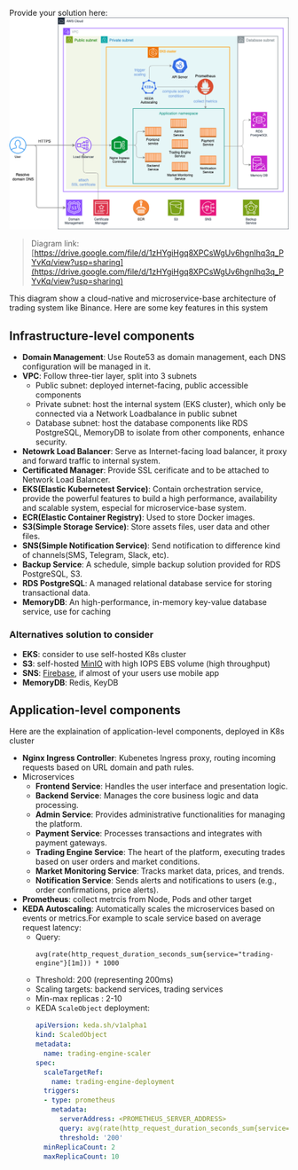 Provide your solution here:
![Trading system architecture](./99tech.drawio.png)
> Diagram link: [https://drive.google.com/file/d/1zHYgiHgq8XPCsWgUv6hgnIhq3q_PYvKq/view?usp=sharing](https://drive.google.com/file/d/1zHYgiHgq8XPCsWgUv6hgnIhq3q_PYvKq/view?usp=sharing)

This diagram show a cloud-native and microservice-base architecture of trading system like Binance. Here are some key features in this system

## Infrastructure-level components
- **Domain Management**: Use Route53 as domain management, each DNS configuration will be managed in it.
- **VPC**: Follow three-tier layer, split into 3 subnets
  - Public subnet: deployed internet-facing, public accessible components
  - Private subnet: host the internal system (EKS cluster), which only be connected via a Network Loadbalance in public subnet
  - Database subnet: host the database components like RDS PostgreSQL, MemoryDB to isolate from other components, enhance security.
- **Netowrk Load Balancer**: Serve as Internet-facing load balancer, it proxy and forward traffic to internal system.
- **Certificated Manager**: Provide SSL cerificate and to be attached to Network Load Balancer.
- **EKS(Elastic Kubernetest Service)**: Contain orchestration service, provide the powerful features to build a high performance, availability and scalable system, especial for microservice-base system.
- **ECR(Elastic Container Registry)**: Used to store Docker images.
- **S3(Simple Storage Service)**: Store assets files, user data and other files.
- **SNS(Simple Notification Service)**: Send notification to difference kind of channels(SMS, Telegram, Slack, etc).
- **Backup Service**: A schedule, simple backup solution provided for RDS PostgreSQL, S3.
- **RDS PostgreSQL**: A managed relational database service for storing transactional data.
- **MemoryDB**: An high-performance, in-memory key-value database service, use for caching
### Alternatives solution to consider
- **EKS**: consider to use self-hosted K8s cluster
- **S3**: self-hosted [MinIO](https://min.io/) with high IOPS EBS volume (high throughput)
- **SNS**: [Firebase](https://firebase.google.com/), if almost of your users use mobile app
- **MemoryDB**: Redis, KeyDB
## Application-level components
Here are the explaination of application-level components, deployed in K8s cluster
- **Nginx Ingress Controller**: Kubenetes Ingress proxy, routing incoming requests based on URL domain and path rules.
- Microservices
  - **Frontend Service**: Handles the user interface and presentation logic.
  - **Backend Service**: Manages the core business logic and data processing.
  - **Admin Service**: Provides administrative functionalities for managing the platform.
  - **Payment Service**: Processes transactions and integrates with payment gateways.
  - **Trading Engine Service**: The heart of the platform, executing trades based on user orders and market conditions.
  - **Market Monitoring Service**: Tracks market data, prices, and trends.
  - **Notification Service**: Sends alerts and notifications to users (e.g., order confirmations, price alerts).
- **Prometheus**: collect metrcis from Node, Pods and other target
- **KEDA Autoscaling**: Automatically scales the microservices based on events or metrics.For example to scale service based on average request latency:
  - Query:
    ```
    avg(rate(http_request_duration_seconds_sum{service="trading-engine"}[1m])) * 1000
    ```
  - Threshold: 200 (representing 200ms)
  - Scaling targets: backend services, trading services
  - Min-max replicas : 2-10
  - KEDA `ScaleObject` deployment:
    ```yaml
    apiVersion: keda.sh/v1alpha1
    kind: ScaledObject
    metadata:
      name: trading-engine-scaler
    spec:
      scaleTargetRef:
        name: trading-engine-deployment
      triggers:
      - type: prometheus
        metadata:
          serverAddress: <PROMETHEUS_SERVER_ADDRESS>
          query: avg(rate(http_request_duration_seconds_sum{service="trading-engine"}[1m])) * 1000
          threshold: '200'
      minReplicaCount: 2
      maxReplicaCount: 10
    ```
